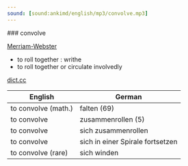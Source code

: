 ```yaml
---
sound: [sound:ankimd/english/mp3/convolve.mp3]
---
```


\### convolve

[Merriam-Webster](https://www.merriam-webster.com/dictionary/convolve)

- to roll together : writhe
- to roll together or circulate involvedly

[dict.cc](https://www.dict.cc/convolve)

| English        | German       |
| -------------- | ------------ |
| to convolve (math.) | falten (69) |
| to convolve | zusammenrollen (5) |
| to convolve | sich zusammenrollen |
| to convolve | sich in einer Spirale fortsetzen |
| to convolve (rare) | sich winden |

